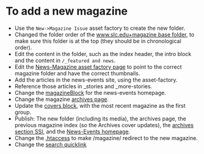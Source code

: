 # To add a new magazine

* Use the `New->Magazine Issue` asset factory to create the new folder.
* Changed the folder order of the [www.slc.edu+magazine base folder](https://cms.slc.edu:8443/entity/open.act?id=ab880f697f0000021a23b0063cc5fd6f&type=folder&), to make sure this folder is at the top (they should be in chronological order).
* Edit the content in the folder, such as the index header, the intro block and the content in `/_featured and news`.
* Edit the [News-Magazine asset factory page](https://cms.slc.edu:8443/entity/open.act?id=5d1d937e7f000002310aff0edd2d9e63&type=page&) to point to the correct magazine folder and have the correct thumbnails.
* Add the articles in the news-events site, using the asset-factory.
* Reference those articles in _stories and _more-stories.
* Change the [magazineBlock](https://cms.slc.edu:8443/entity/open.act?id=394aeaf37f00000237022ee59204acb1&type=block_STRUCTUREDDATA) for the news-events homepage.
* Change the magazine [archives page](https://cms.slc.edu:8443/entity/open.act?id=c88649d47f000002005b7025f9b44319&type=page&).
* Update the [covers block](https://cms.slc.edu:8443/entity/open.act?id=1637fca97f000002357a73240dff02f1&type=block), with the most recent magazine as the first group.
* Publish: The new folder (including its media), the archives page, the previous magazine index (so the Archives cover updates), the [archives section SSI](https://cms.slc.edu:8443/entity/open.act?id=5b147b7f7f000002095adf3cf9332b52&type=page), and the [News-Events homepage](https://cms.slc.edu:8443/entity/open.act?id=392f69ce7f00000237022ee5ec6b40d8&type=page&).
* Change the [.htaccess](https://cms.slc.edu:8443/entity/open.act?id=e44751db7f000002255ec1f21949360c&type=file&) to make /magazine/ redirect to the new magazine.
* Change the [search quicklink](http://www.siteimprove.com/searchimprove/setup/pagerankingpretext.aspx?pckid=1405240315&prid=1407367679&kid=1407370176)
